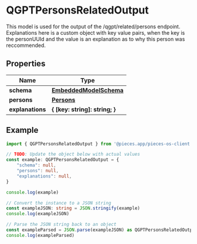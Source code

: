 
# QGPTPersonsRelatedOutput

This model is used for the output of the /qgpt/related/persons endpoint.  Explanations here is a custom object with key value pairs, when the key is the personUUId and the value is an explanation as to why this person was reccommended.

## Properties

Name | Type
------------ | -------------
**schema** | [**EmbeddedModelSchema**](EmbeddedModelSchema)
**persons** | [**Persons**](Persons)
**explanations** | **\{ [key: string]: string; \}**

## Example

```typescript
import { QGPTPersonsRelatedOutput } from '@pieces.app/pieces-os-client'

// TODO: Update the object below with actual values
const example: QGPTPersonsRelatedOutput = {
    "schema": null,
    "persons": null,
    "explanations": null,
}

console.log(example)

// Convert the instance to a JSON string
const exampleJSON: string = JSON.stringify(example)
console.log(exampleJSON)

// Parse the JSON string back to an object
const exampleParsed = JSON.parse(exampleJSON) as QGPTPersonsRelatedOutput
console.log(exampleParsed)
```


